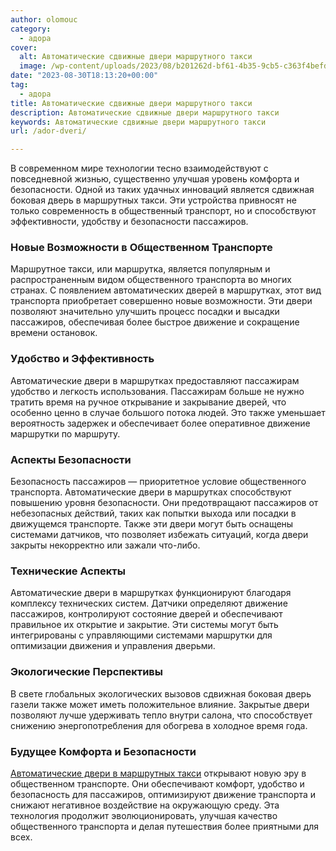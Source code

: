 ```yaml
---
author: olomouc
category:
  - адора
cover:
  alt: Автоматические сдвижные двери маршрутного такси
  image: /wp-content/uploads/2023/08/b201262d-bf61-4b35-9cb5-c363f4befdd4.webp
date: "2023-08-30T18:13:20+00:00"
tag:
  - адора
title: Автоматические сдвижные двери маршрутного такси
description: Автоматические сдвижные двери маршрутного такси
keywords: Автоматические сдвижные двери маршрутного такси
url: /ador-dveri/

---
```

В современном мире технологии тесно взаимодействуют с повседневной жизнью, существенно улучшая уровень комфорта и безопасности. Одной из таких удачных инноваций является сдвижная боковая дверь в маршрутных такси. Эти устройства привносят не только современность в общественный транспорт, но и способствуют эффективности, удобству и безопасности пассажиров.

### **Новые Возможности в Общественном Транспорте**

Маршрутное такси, или маршрутка, является популярным и распространенным видом общественного транспорта во многих странах. С появлением автоматических дверей в маршрутках, этот вид транспорта приобретает совершенно новые возможности. Эти двери позволяют значительно улучшить процесс посадки и высадки пассажиров, обеспечивая более быстрое движение и сокращение времени остановок.

### **Удобство и Эффективность**

Автоматические двери в маршрутках предоставляют пассажирам удобство и легкость использования. Пассажирам больше не нужно тратить время на ручное открывание и закрывание дверей, что особенно ценно в случае большого потока людей. Это также уменьшает вероятность задержек и обеспечивает более оперативное движение маршрутки по маршруту.

### **Аспекты Безопасности**

Безопасность пассажиров — приоритетное условие общественного транспорта. Автоматические двери в маршрутках способствуют повышению уровня безопасности. Они предотвращают пассажиров от небезопасных действий, таких как попытки выхода или посадки в движущемся транспорте. Также эти двери могут быть оснащены системами датчиков, что позволяет избежать ситуаций, когда двери закрыты некорректно или зажали что-либо.

### **Технические Аспекты**

Автоматические двери в маршрутках функционируют благодаря комплексу технических систем. Датчики определяют движение пассажиров, контролируют состояние дверей и обеспечивают правильное их открытие и закрытие. Эти системы могут быть интегрированы с управляющими системами маршрутки для оптимизации движения и управления дверьми.

### **Экологические Перспективы**

В свете глобальных экологических вызовов сдвижная боковая дверь газели также может иметь положительное влияние. Закрытые двери позволяют лучше удерживать тепло внутри салона, что способствует снижению энергопотребления для обогрева в холодное время года.

### **Будущее Комфорта и Безопасности**

[Автоматические двери в маршрутных такси](https://ador.su/) открывают новую эру в общественном транспорте. Они обеспечивают комфорт, удобство и безопасность для пассажиров, оптимизируют движение транспорта и снижают негативное воздействие на окружающую среду. Эта технология продолжит эволюционировать, улучшая качество общественного транспорта и делая путешествия более приятными для всех.
